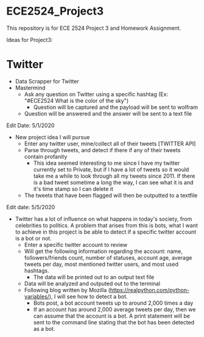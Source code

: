 # ECE2524_Project3
This repository is for ECE 2524 Project 3 and Homework Assignment.

Ideas for Project3:

# Twitter
- Data Scrapper for Twitter
- Mastermind
  - Ask any question on Twitter using a specific hashtag (Ex: "#ECE2524 What is the color of the sky")
    - Question will be captured and the payload will be sent to wolfram
  - Question will be answered and the answer will be sent to a text file
  
Edit Date: 5/1/2020

- New project idea I will pursue
  - Enter any twitter user, mine/collect all of their tweets [TWITTER API]
  - Parse through tweets, and detect if there if any of their tweets contain profanity
    - This idea seemed interesting to me since I have my twitter currently set to Private, but if I have a lot of tweets so it would take me a while to look through all my tweets since 2011. If there is a bad tweet sometime a long the way, I can see what it is and it's time stamp so I can delete it
  - The tweets that have been flagged will then be outputted to a textfile
  
Edit date: 5/5/2020

- Twitter has a lot of influence on what happens in today's society, from celebrities to politics. A problem that arises from this is    bots, what I want to achieve in this project is be able to detect if a specific twitter account is a bot or not. 
  - Enter a specific twitter account to review
  - Will get the following information regarding the account: name, followers/friends count, number of statuses, account age, average tweets per day, most mentioned twitter users, and most used hashtags.
    - The data will be printed out to an output text file
  - Data will be analyzed and outputed out to the terminal
  - Following blog written by Mozilla (https://realpython.com/python-variables/), I will see how to detect a bot.
    - Bots post, a bot account tweets up to around 2,000 times a day
    - If an account has around 2,000 average tweets per day, then we can assume that the account is a bot. A print statement will be sent to the command line stating that the bot has been detected as a bot.
 
